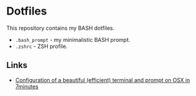 # Dotfiles

This repository contains my BASH dotfiles.

- `.bash_prompt` - my minimalistic BASH prompt.
- `.zshrc` - ZSH profile.

## Links 
- [Configuration of a beautiful (efficient) terminal and prompt on OSX in 7minutes](https://medium.com/@Clovis_app/configuration-of-a-beautiful-efficient-terminal-and-prompt-on-osx-in-7-minutes-827c29391961)
